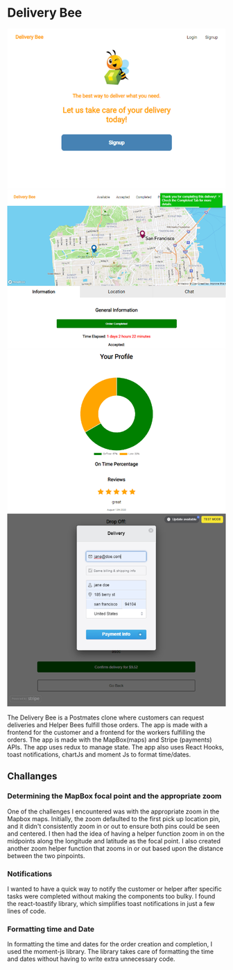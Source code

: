 # Delivery Bee 

![sample image](main.png)
![sample image](order-detail-toast.png)
![sample image](profile.png)
![sample image](stripe.png)


The Delivery Bee is a Postmates clone where customers can request deliveries and Helper Bees fulfill
those orders.
The app is made with a frontend for the customer and a frontend for the workers fulfilling
the orders. The app is made with the MapBox(maps) and Stripe (payments) APIs. The app
uses redux to manage state. The app also uses React Hooks, toast notifications, chartJs and moment Js
to format time/dates.

## Challanges

### Determining the MapBox focal point and the appropriate zoom

One of the challenges I encountered was with the appropriate zoom in the Mapbox maps. Initially, the zoom defaulted to the first pick up location pin, and it didn't consistently zoom in or out to ensure both pins could be seen and centered. I then had the idea of having a helper function zoom in on the midpoints along the longitude and latitude as the focal point. I also created another zoom helper function that zooms in or out based upon the distance between the two pinpoints.

### Notifications

I wanted to have a quick way to notify the customer or helper after specific tasks were completed without making the components too bulky. I found the react-toastify library, which simplifies toast notifications in just a few lines of code.

### Formatting time and Date

In formatting the time and dates for the order creation and completion, I used the moment-js library. The library takes care of formatting the time and dates without having to write extra unnecessary code.
